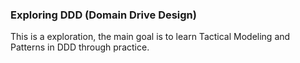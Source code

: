 ### Exploring DDD (Domain Drive Design)

This is a exploration, the main goal is to learn Tactical Modeling and Patterns in DDD through practice.